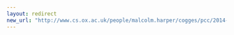 ```yaml
---
layout: redirect
new_url: "http://www.cs.ox.ac.uk/people/malcolm.harper/cogges/pcc/2014-01/index.html"
---
```

